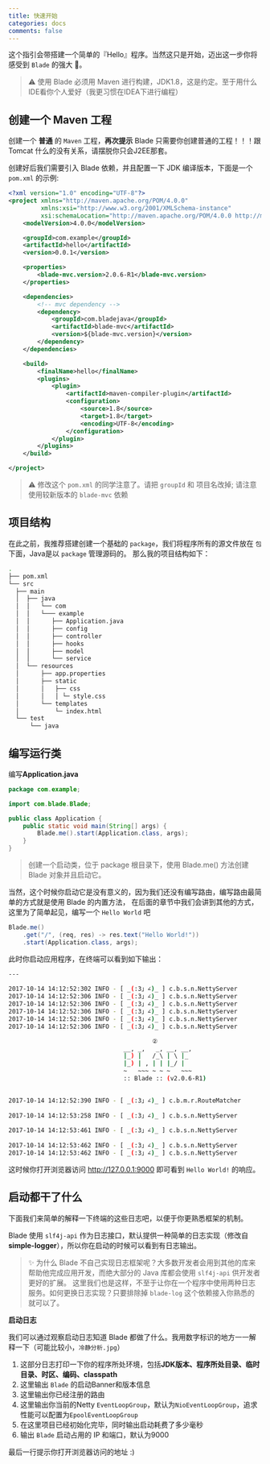 ```yaml
---
title: 快速开始
categories: docs
comments: false
---
```


这个指引会带搭建一个简单的『Hello』程序。当然这只是开始，迈出这一步你将感受到 `Blade` 的强大 💪。

> ⚠️ 使用 Blade 必须用 Maven 进行构建，JDK1.8，这是约定。至于用什么IDE看你个人爱好（我更习惯在IDEA下进行编程）

## 创建一个 Maven 工程

创建一个 **普通** 的 `Maven` 工程，**再次提示** Blade 只需要你创建普通的工程！！！跟 Tomcat 什么的没有关系，请摆脱你只会J2EE那套。

创建好后我们需要引入 Blade 依赖，并且配置一下 JDK 编译版本，下面是一个 `pom.xml` 的示例:

```xml
<?xml version="1.0" encoding="UTF-8"?>
<project xmlns="http://maven.apache.org/POM/4.0.0"
         xmlns:xsi="http://www.w3.org/2001/XMLSchema-instance"
         xsi:schemaLocation="http://maven.apache.org/POM/4.0.0 http://maven.apache.org/xsd/maven-4.0.0.xsd">
    <modelVersion>4.0.0</modelVersion>

    <groupId>com.example</groupId>
    <artifactId>hello</artifactId>
    <version>0.0.1</version>

    <properties>
        <blade-mvc.version>2.0.6-R1</blade-mvc.version>
    </properties>

    <dependencies>
        <!-- mvc dependency -->
        <dependency>
            <groupId>com.bladejava</groupId>
            <artifactId>blade-mvc</artifactId>
            <version>${blade-mvc.version}</version>
        </dependency>
    </dependencies>

    <build>
        <finalName>hello</finalName>
        <plugins>
            <plugin>
                <artifactId>maven-compiler-plugin</artifactId>
                <configuration>
                    <source>1.8</source>
                    <target>1.8</target>
                    <encoding>UTF-8</encoding>
                </configuration>
            </plugin>
        </plugins>
    </build>

</project>
```

> ⚠️ 修改这个 `pom.xml` 的同学注意了。请把 `groupId` 和 项目名改掉; 请注意使用较新版本的 `blade-mvc` 依赖

## 项目结构

在此之前，我推荐搭建创建一个基础的 `package`，我们将程序所有的源文件放在 `包` 下面，Java是以 `package` 管理源码的。
那么我的项目结构如下：

```bash
.
├── pom.xml
└── src
  ├── main
  │  ├── java
  │  │   └── com
  │  │   └─── example
  │  │      ├── Application.java
  │  │      ├── config
  │  │      ├── controller
  │  │      ├── hooks
  │  │      ├── model
  │  │      └── service
  │  └── resources
  │      ├── app.properties
  │      ├── static
  │      │   ├── css
  │      │   │ └─ style.css
  │      └── templates
  │          └─ index.html
  └── test
      └── java
```

## 编写运行类

编写**Application.java**

```java
package com.example;

import com.blade.Blade;

public class Application {
    public static void main(String[] args) {
        Blade.me().start(Application.class, args);
    }
}
```

> 创建一个启动类，位于 package 根目录下，使用 Blade.me() 方法创建 Blade 对象并且启动它。

当然，这个时候你启动它是没有意义的，因为我们还没有编写路由，编写路由最简单的方式就是使用 Blade 的内置方法，
在后面的章节中我们会讲到其他的方式，这里为了简单起见，编写一个 `Hello World` 吧

```java
Blade.me()
    .get("/", (req, res) -> res.text("Hello World!"))
    .start(Application.class, args);
```

此时你启动应用程序，在终端可以看到如下输出：

```bash
---
                                                                            ①
2017-10-14 14:12:52:302 INFO - [ _(:3」∠)_ ] c.b.s.n.NettyServer       | Environment: jdk.version    => 1.8.0_101
2017-10-14 14:12:52:306 INFO - [ _(:3」∠)_ ] c.b.s.n.NettyServer       | Environment: user.dir       => /Users/biezhi/workspace/projects/java/hello
2017-10-14 14:12:52:306 INFO - [ _(:3」∠)_ ] c.b.s.n.NettyServer       | Environment: java.io.tmpdir => /var/folders/y7/fdpr6jzx1rs6x0jmty2h6lvw0000gn/T/
2017-10-14 14:12:52:306 INFO - [ _(:3」∠)_ ] c.b.s.n.NettyServer       | Environment: user.timezone  => Asia/Shanghai
2017-10-14 14:12:52:306 INFO - [ _(:3」∠)_ ] c.b.s.n.NettyServer       | Environment: file.encoding  => UTF-8
2017-10-14 14:12:52:306 INFO - [ _(:3」∠)_ ] c.b.s.n.NettyServer       | Environment: classpath      => /Users/biezhi/workspace/projects/java/hello/target/classes

                                        ②
							    __, _,   _, __, __,
							    |_) |   /_\ | \ |_
							    |_) | , | | |_/ |
							    ~   ~~~ ~ ~ ~   ~~~
							    :: Blade :: (v2.0.6-R1)

                                                                            ③
2017-10-14 14:12:52:390 INFO - [ _(:3」∠)_ ] c.b.m.r.RouteMatcher      | Add route => GET	/
                                                                            ④
2017-10-14 14:12:53:258 INFO - [ _(:3」∠)_ ] c.b.s.n.NettyServer       | ⬢ Use NioEventLoopGroup
                                                                            ⑤
2017-10-14 14:12:53:461 INFO - [ _(:3」∠)_ ] c.b.s.n.NettyServer       | ⬢ hello initialize successfully, Time elapsed: 176 ms
                                                                            ⑥
2017-10-14 14:12:53:462 INFO - [ _(:3」∠)_ ] c.b.s.n.NettyServer       | ⬢ Blade start with 0.0.0.0:9000
2017-10-14 14:12:53:462 INFO - [ _(:3」∠)_ ] c.b.s.n.NettyServer       | ⬢ Open your web browser and navigate to http://127.0.0.1:9000 ⚡
```

这时候你打开浏览器访问 http://127.0.0.1:9000 即可看到 `Hello World!` 的响应。

## 启动都干了什么

下面我们来简单的解释一下终端的这些日志吧，以便于你更熟悉框架的机制。

Blade 使用 `slf4j-api` 作为日志接口，默认提供一种简单的日志实现（修改自**simple-logger**），所以你在启动的时候可以看到有日志输出。

> ✨ 为什么 Blade 不自己实现日志框架呢？大多数开发者会用到其他的库来帮助他完成应用开发，而绝大部分的 Java 库都会使用 `slf4j-api` 供开发者更好的扩展。
> 这里我们也是这样，不至于让你在一个程序中使用两种日志服务。如何更换日志实现？只要排除掉 `blade-log` 这个依赖接入你熟悉的就可以了。

**启动日志**

我们可以通过观察启动日志知道 Blade 都做了什么。我用数字标识的地方一一解释一下（可能比较小，`冷静分析.jpg`）

1. 这部分日志打印一下你的程序所处环境，包括**JDK版本、程序所处目录、临时目录、时区、编码、classpath**
2. 这里输出 `Blade` 的启动Banner和版本信息
3. 这里输出你已经注册的路由
4. 这里输出你当前的Netty `EventLoopGroup`，默认为`NioEventLoopGroup`，追求性能可以配置为`EpoolEventLoopGroup`
5. 在这里项目已经初始化完毕，同时输出启动耗费了多少毫秒
6. 输出 `Blade` 启动占用的 IP 和端口，默认为9000

最后一行提示你打开浏览器访问的地址 :)
